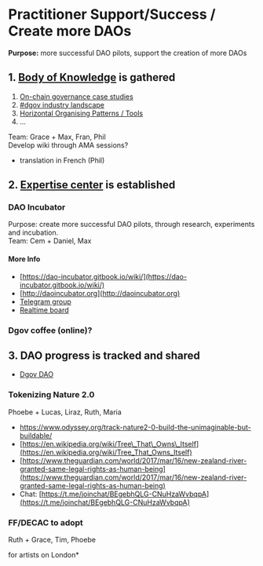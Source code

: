 # Practitioner Support/Success /  Create more DAOs

**Purpose:** more successful DAO pilots, support the creation of more DAOs

## 1. [Body of Knowledge](../../) is gathered

1. [On-chain governance case studies](../../resources/protocol-governance-case-studies.md)
2. [\#dgov industry landscape](../../resources/dgov-industry-landscape.md)
3. [Horizontal Organising Patterns / Tools](../../resources/horizontal-organizing-patterns-tools.md)
4. ...

Team: Grace + Max, Fran, Phil  
Develop wiki through AMA sessions?  
+ translation in French \(Phil\)

## 2. [Expertise center](https://dao-incubator.gitbook.io/wiki/) is established

### DAO Incubator

Purpose: create more successful DAO pilots, through research, experiments and incubation.  
Team: Cem + Daniel, Max

#### More Info

* [https://dao-incubator.gitbook.io/wiki/](https://dao-incubator.gitbook.io/wiki/)
* [http://daoincubator.org](http://daoincubator.org)
* [Telegram group](https://t.me/DAOincubator)
* [Realtime board](https://realtimeboard.com/app/board/o9J_kysdxCw=/)

### Dgov coffee \(online\)?

## 3. DAO progress is tracked and shared

* [Dgov DAO](../projects/dgov-dao.md)

### Tokenizing Nature 2.0

Phoebe + Lucas, Liraz, Ruth, Maria

* [https://www.odyssey.org/track-nature2-0-build-the-unimaginable-but-buildable/ ](https://www.odyssey.org/track-nature2-0-build-the-unimaginable-but-buildable/%20)
* [https://en.wikipedia.org/wiki/Tree\_That\_Owns\_Itself](https://en.wikipedia.org/wiki/Tree_That_Owns_Itself)
* [https://www.theguardian.com/world/2017/mar/16/new-zealand-river-granted-same-legal-rights-as-human-being](https://www.theguardian.com/world/2017/mar/16/new-zealand-river-granted-same-legal-rights-as-human-being)
* Chat: [https://t.me/joinchat/BEgebhQLG-CNuHzaWvbqpA](https://t.me/joinchat/BEgebhQLG-CNuHzaWvbqpA)

### FF/DECAC to adopt

Ruth + Grace, Tim, Phoebe

for artists on London\*

